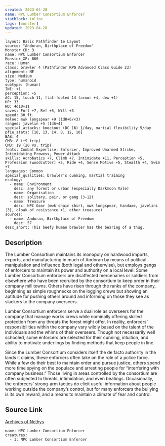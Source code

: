 ```yaml
---
created: 2023-04-28
name: NPC Lumber Consortium Enforcer
statblock: inline
tags: [monster]
updated: 2023-04-28
---
```

```statblock
layout: Basic Pathfinder 1e Layout
source: "Andoran, Birthplace of Freedom"
Monster_CR: 3
name: NPC Lumber Consortium Enforcer
Monster_XP: 800
race: Human
class: brawler 4 (Pathfinder RPG Advanced Class Guide 23)
alignment: NE
size: Medium
type: humanoid
subtype: (human)
INI: +1
perception: +5
AC: 15, touch 11, flat-footed 14 (armor +4, dex +1)
HP: 33
HD: 4d10+11
saves: Fort +7, Ref +6, Will +3
speed: 30 ft.
melee: mwk longspear +9 (1d8+6/×3)
ranged: javelin +5 (1d6+4)
special_attacks: knockout (DC 16) 1/day, martial flexibility 5/day
pf1e_stats: [18, 13, 14, 8, 12, 10]
BAB: 4
CMB: 8 (+9 trip)
CMD: 19 (20 vs. trip)
feats: Combat Expertise, Enforcer, Improved Unarmed Strike, Intimidating Prowess, Power Attack
skills: Acrobatics +7, Climb +7, Intimidate +11, Perception +5, Profession (woodcutter) +5, Ride +4, Sense Motive +5, Stealth +4, Swim +7
languages: Common
special_qualities: brawler’s cunning, martial training
ecology:
  - name: Environment
    desc: any forest or urban (especially Darkmoon Vale)
  - name: Organisation
    desc: solitary, pair, or gang (3-12)
  - name: Treasure
    desc: NPC Gear (mwk chain shirt, mwk longspear, handaxe, javelins [3], cloak of resistance +1, other treasure)
sources:
  - name: Andoran, Birthplace of Freedom
    desc: 57
desc_short: This beefy human brawler has the bearing of a thug.
```
## Description
The Lumber Consortium maintains its monopoly on hardwood imports, exports, and manufacturing in much of Andoran by means of political manipulation and influence (both legal and otherwise), but employs gangs of enforcers to maintain its power and authority on a local level. Some Lumber Consortium enforcers are disaffected mercenaries or soldiers from elsewhere who have been recruited by the consortium to keep order in their company mill towns. Others have risen through the ranks of the company, beginning as simple roughnecks on the logging crews but showing an aptitude for pushing others around and informing on those they see as slackers to the company overseers.

Lumber Consortium enforcers serve a dual role as overseers for the company that manage works crews while nominally offering skilled protection from any threats the forest might offer. In reality, enforcers’ responsibilities within the company vary wildly based on the talent of the individuals and the whims of their overseers. Though not necessarily well schooled, some enforcers are selected for their cunning, intuition, and ability to motivate underlings by finding methods that keep people in line.

Since the Lumber Consortium considers itself the de facto authority in the lands it claims, these enforcers often take on the role of a police force. While a few do their best to maintain order and pursue justice, others spend more time spying on the populace and arresting people for “interfering with company business.” Those living in areas controlled by the consortium are often subjected to threats, intimidation, and even beatings. Occasionally, the enforcers’ strong-arm tactics do elicit useful information about people working outside the company’s control, but for many enforcers the bullying is its own reward, and a means to maintain a climate of fear and control.
## Source Link
[Archives of Nethys](https://aonprd.com/NPCDisplay.aspx?ItemName=Lumber%20Consortium%20Enforcer)
```encounter-table
name: NPC Lumber Consortium Enforcer
creatures:
  - 1: NPC Lumber Consortium Enforcer
```
